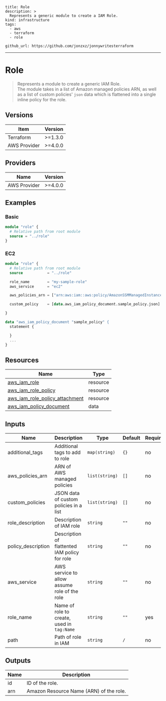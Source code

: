 
```doc
title: Role
description: >
  Represents a generic module to create a IAM Role.
kind: infrastructure
tags:
  - aws 
  - terraform
  - role

github_url: https://github.com/jonzxz/jonnywritesterraform
```

---

# Role
  > Represents a module to create a generic IAM Role. <br/>
  > The module takes in a list of Amazon managed policies ARN, as well as a list of custom policies' `json` data which is flattened into a single inline policy for the role. <br/>

## Versions
| Item | Version |
| ---- | ------- |
| Terraform | >=1.3.0 |
| AWS Provider | >=4.0.0 |

## Providers
| Name | Version |
| ---- | ------- |
| AWS Provider | >=4.0.0 |

## Examples 
### Basic
```terraform
module "role" {
  # Relative path from root module
  source = "../role"
}
```

### EC2
```terraform
module "role" {
  # Relative path from root module
  source           = "../role"

  role_name        = "my-sample-role"
  aws_service      = "ec2"

  aws_policies_arn = ["arn:aws:iam::aws:policy/AmazonSSMManagedInstanceCore"]

  custom_policy    = [data.aws_iam_policy_document.sample_policy.json]

}

data "aws_iam_policy_document "sample_policy" {
  statement {

  }
  ...
}

```
## Resources
| Name | Type |
| ---- | ---- |
| [aws_iam_role](https://registry.terraform.io/providers/hashicorp/aws/latest/docs/resources/iam_role) | resource |
| [aws_iam_role_policy](https://registry.terraform.io/providers/hashicorp/aws/latest/docs/resources/iam_role_policy) | resource |
| [aws_iam_role_policy_attachment](https://registry.terraform.io/providers/hashicorp/aws/latest/docs/resources/iam_role_policy_attachment) | resource |
| [aws_iam_policy_document](https://registry.terraform.io/providers/hashicorp/aws/latest/docs/data-sources/iam_policy_document) | data |

## Inputs
| Name | Description | Type | Default | Required |
| ---- | ----------- | ---- | ------- | -------- |
| additional_tags | Additional tags to add to role | `map(string)` | `{}` | no |
| aws_policies_arn | ARN of AWS managed policies | `list(string)` | `[]` | no |
| custom_policies | JSON data of custom policies in a list | `list(string)` | `[]` | no |
| role_description | Description of IAM role | `string` | `""` | no |
| policy_description | Description of flattented IAM policy for role | `string` | `""` | no |
| aws_service | AWS service to allow assume role of the role | `string` | `""` | no |
| role_name | Name of role to create, used in `tag:Name` | `string` | `""` | yes |
| path | Path of role in IAM | `string` | `/` | no |

## Outputs
| Name | Description |
| ---- | ----------- |
| id | ID of the role. |
| arn | Amazon Resource Name (ARN) of the role. |